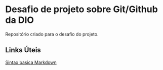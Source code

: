 # Desafio de projeto sobre Git/Github da DIO
Repositório criado para o desafio do projeto.

## Links Úteis
[Sintax basica Markdown](https://www.markdownguide.org/getting-started/)

